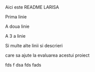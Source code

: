 Aici este README LARISA

Prima linie

A doua linie

A 3 a linie

Si multe alte linii si descrieri

care sa ajute la evaluarea acestui proiect

fds
f
dsa
fds
fads
